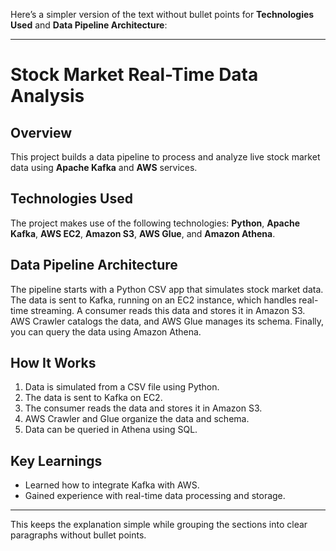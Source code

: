 Here’s a simpler version of the text without bullet points for **Technologies Used** and **Data Pipeline Architecture**:

---

# Stock Market Real-Time Data Analysis

## Overview
This project builds a data pipeline to process and analyze live stock market data using **Apache Kafka** and **AWS** services.

## Technologies Used
The project makes use of the following technologies: **Python**, **Apache Kafka**, **AWS EC2**, **Amazon S3**, **AWS Glue**, and **Amazon Athena**.

## Data Pipeline Architecture
The pipeline starts with a Python CSV app that simulates stock market data. The data is sent to Kafka, running on an EC2 instance, which handles real-time streaming. A consumer reads this data and stores it in Amazon S3. AWS Crawler catalogs the data, and AWS Glue manages its schema. Finally, you can query the data using Amazon Athena.

## How It Works
1. Data is simulated from a CSV file using Python.
2. The data is sent to Kafka on EC2.
3. The consumer reads the data and stores it in Amazon S3.
4. AWS Crawler and Glue organize the data and schema.
5. Data can be queried in Athena using SQL.

## Key Learnings
- Learned how to integrate Kafka with AWS.
- Gained experience with real-time data processing and storage.

---

This keeps the explanation simple while grouping the sections into clear paragraphs without bullet points.
